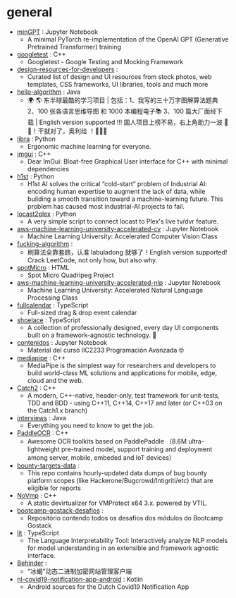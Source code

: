# general
- [minGPT](https://github.com/karpathy/minGPT) : Jupyter Notebook
  - A minimal PyTorch re-implementation of the OpenAI GPT (Generative Pretrained Transformer) training
- [googletest](https://github.com/google/googletest) : C++
  - Googletest - Google Testing and Mocking Framework
- [design-resources-for-developers](https://github.com/bradtraversy/design-resources-for-developers) : 
  - Curated list of design and UI resources from stock photos, web templates, CSS frameworks, UI libraries, tools and much more
- [hello-algorithm](https://github.com/geekxh/hello-algorithm) : Java
  - 🌍 🌎 东半球最酷的学习项目 | 包括：1、我写的三十万字图解算法题典 2、100 张各语言思维导图 和 1000 本编程电子📚 3、100 篇大厂面经下载 | English version supported !!! 国人项目上榜不易，右上角助力一波 🚀🚀！干就对了，奥利给 ！💪💪💪
- [libra](https://github.com/Palashio/libra) : Python
  - Ergonomic machine learning for everyone.
- [imgui](https://github.com/ocornut/imgui) : C++
  - Dear ImGui: Bloat-free Graphical User interface for C++ with minimal dependencies
- [h1st](https://github.com/h1st-ai/h1st) : Python
  - H1st AI solves the critical “cold-start” problem of Industrial AI: encoding human expertise to augment the lack of data, while building a smooth transition toward a machine-learning future. This problem has caused most industrial-AI projects to fail.
- [locast2plex](https://github.com/tgorgdotcom/locast2plex) : Python
  - A very simple script to connect locast to Plex's live tv/dvr feature.
- [aws-machine-learning-university-accelerated-cv](https://github.com/aws-samples/aws-machine-learning-university-accelerated-cv) : Jupyter Notebook
  - Machine Learning University: Accelerated Computer Vision Class
- [fucking-algorithm](https://github.com/labuladong/fucking-algorithm) : 
  - 刷算法全靠套路，认准 labuladong 就够了！English version supported! Crack LeetCode, not only how, but also why.
- [spotMicro](https://github.com/mike4192/spotMicro) : HTML
  - Spot Micro Quadripeg Project
- [aws-machine-learning-university-accelerated-nlp](https://github.com/aws-samples/aws-machine-learning-university-accelerated-nlp) : Jupyter Notebook
  - Machine Learning University: Accelerated Natural Language Processing Class
- [fullcalendar](https://github.com/fullcalendar/fullcalendar) : TypeScript
  - Full-sized drag & drop event calendar
- [shoelace](https://github.com/shoelace-style/shoelace) : TypeScript
  - A collection of professionally designed, every day UI components built on a framework-agnostic technology. 🥾
- [contenidos](https://github.com/IIC2233/contenidos) : Jupyter Notebook
  - Material del curso IIC2233 Programación Avanzada 🤓
- [mediapipe](https://github.com/google/mediapipe) : C++
  - MediaPipe is the simplest way for researchers and developers to build world-class ML solutions and applications for mobile, edge, cloud and the web.
- [Catch2](https://github.com/catchorg/Catch2) : C++
  - A modern, C++-native, header-only, test framework for unit-tests, TDD and BDD - using C++11, C++14, C++17 and later (or C++03 on the Catch1.x branch)
- [interviews](https://github.com/kdn251/interviews) : Java
  - Everything you need to know to get the job.
- [PaddleOCR](https://github.com/PaddlePaddle/PaddleOCR) : C++
  - Awesome OCR toolkits based on PaddlePaddle （8.6M ultra-lightweight pre-trained model, support training and deployment among server, mobile, embeded and IoT devices）
- [bounty-targets-data](https://github.com/arkadiyt/bounty-targets-data) : 
  - This repo contains hourly-updated data dumps of bug bounty platform scopes (like Hackerone/Bugcrowd/Intigriti/etc) that are eligible for reports
- [NoVmp](https://github.com/can1357/NoVmp) : C++
  - A static devirtualizer for VMProtect x64 3.x. powered by VTIL.
- [bootcamp-gostack-desafios](https://github.com/rocketseat-education/bootcamp-gostack-desafios) : 
  - Repositório contendo todos os desafios dos módulos do Bootcamp Gostack
- [lit](https://github.com/PAIR-code/lit) : TypeScript
  - The Language Interpretability Tool: Interactively analyze NLP models for model understanding in an extensible and framework agnostic interface.
- [Behinder](https://github.com/rebeyond/Behinder) : 
  - “冰蝎”动态二进制加密网站管理客户端
- [nl-covid19-notification-app-android](https://github.com/minvws/nl-covid19-notification-app-android) : Kotlin
  - Android sources for the Dutch Covid19 Notification App
